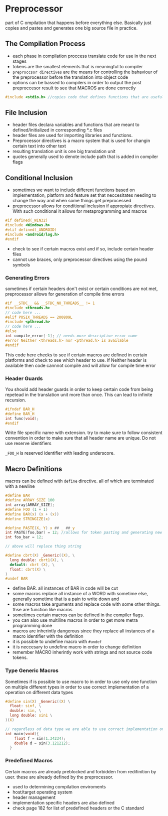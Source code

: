# Preprocessor

part of C ompilation that happens before everything else. Basically just copies and pastes and generates one big source file in practice.

## The Compilation Process

- each phase in compilation proccess translate code for use in the next stages
- tokens are the smallest elements that is meaningful to compiler
- `preproccsor directives` are the means for controlling the bahaviour of the preprocessor before the translation into object code
- options can be bassed to compilers in order to output the post preproccesor result to see that MACROS are done correctly

```c
#include <stdio.h> //copies code that defines functions that are usefull
```

## File Inclusion

- header files declara variables and functions that are meant to defined/initialized in corresponding \*.c files
- header files are used for importing libraries and functions. 
- Preprocessor directives is a macro system that is used for changin certain text into other text
- resulting translation unit is one big translation unit
- quotes generally used to denote include path that is added in compiler flags

## Conditional Inclusion

- sometimes we want to include different functions based on implementation, platform and feature set that neccesitates needing to change the way and when some things get preprocessed
- preprocessor allows for conditional inclusion if appropiate directives. With such conditional it allows for metaprogramming and macros

```c
#if defined(_WIN32)
#include <Windows.h>
#elif defined(_ANDROID)
#include <android/log.h>
#endif
```

- check to see if certain macros exist and if so, include certain header files
- cannot use braces, only preprocessor directives using the pound symbols

### Generating Errors

sometimes if certain headers don't exist or certain conditions are not met, preprocessor allows for generation of compile time errors

```c
#if __STDC__ && __STDC_NO_THREADS__ != 1
#include <threads.h>
// code here ...
#elif POSIX_THREADS == 200809L
#include <pthread.h>
// code here ...
#else
int compile_error[-1]; // needs more descriptive error name
#error Neither <threads.h> nor <pthread.h> is available 
#endif
```

This code here checks to see if certain macros are defined in certain platforms and check to see which header to use.
If Neither header is available then code cannnot compile and will allow for compile time error

### Header Guards

You should add header guards in order to keep certain code from being repetead in the translation unit more than once.
This can lead to infinite recursion.

```c
#ifndef BAR_H
#define BAR_H
int func(void);
#endif
```

Write file specific name with extension. try to make sure to follow consistent convention in order to make sure that 
all header name are unique. Do not use reserve identifiers

`_FOO_H` is reserved identifier with leading underscore.

## Macro Definitions

macros can be defined with `define` directive. all of which are terminated with a newline

```c
#define BAR
#define ARRAY_SIZE 100
int array[ARRAY_SIZE];
#define FOO (1 + 1)
#define BAR(x) (x + (x))
#define STRINGIZE(x)

#define PASTE(X, Y) x ## _ ## y
int PASTE(foo,bar) = 12; //allows for token pasting and generating new identifiers
int foo_bar = 12;

// above will replace thing string

#define cbrt(X) _Generic((X), \
  long double: cbrt1(X), \
  default: cbrt (X), \
  float: cbrt(X) \
)
#undef BAR
```
- define BAR. all instances of BAR in code will be cut
- some macros replace all instance of a WORD with sometime else, generally sometime that is a pain to write down and 
- some macros take arguments and replace code with some other things. thse are function like macros
- sometimes certain macros can be defined in the compiler flags.
- you can also use multiline macros in order to get more metra programming done
- macros are inherintly dangerous since they replace all instances of a macro identifier with the definition
- it is possible to undefine macro with `#undef`
- it is neccesary to undefine macro in order to change definition
- remember MACRO inherintly work with strings and not source code tokens.

### Type Generic Macros

Sometimes if is possible to use macro to in order to use only one function on multiple different types in order
to use correct implementation of a operation on different data types

```c
#define sin(X) _Generic((X) \
  float: sinf, \
  double: sin, \
  long double: sin1 \
)(X)

// regardless od data type we are able to use correct implementation on each data type
int main(void){
    float f = sin(1.34234);
    double d = sin(3.121212);
  }
```

### Predefined Macros

Certain macros are already preblocked and forbidden from redifinition by user. these are already defined by the preprocessor.

- used to determining compilation enviroments
- host/target operating system
- header management
- implementation specific headers are also defined
- check page 182 for list of predefined headers or the C standard
